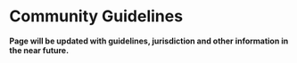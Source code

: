 # Community Guidelines

**Page will be updated with guidelines, jurisdiction and other information in the near future.**